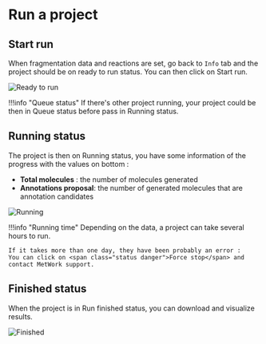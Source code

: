 # Run a project

## Start run

When fragmentation data and reactions are set, go back to `Info` tab and the project should be on <span class="status info">ready to run</span> status. You can then click on <span class="status success">Start run</span>.

![Ready to run](/images/project-run-1.png)

!!!info "Queue status"
    If there's other project running, your project could be then in <span class="status warning">Queue</span> status 
    before pass in <span class="status warning">Running</span> status.

## Running status

The project is then on <span class="status warning">Running</span> status, you have some information of the progress with the values on bottom :

- **Total molecules** : the number of molecules generated
- **Annotations proposal**: the number of generated molecules that are annotation candidates

![Running](/images/project-run-2.png)

!!!info "Running time"
    Depending on the data, a project can take several hours to run. 

    If it takes more than one day, they have been probably an error :
    You can click on <span class="status danger">Force stop</span> and contact MetWork support.

## Finished status

When the project is in <span class="status primary">Run finished</span> status, you can download and visualize results.

![Finished](/images/project-run-3.png)

